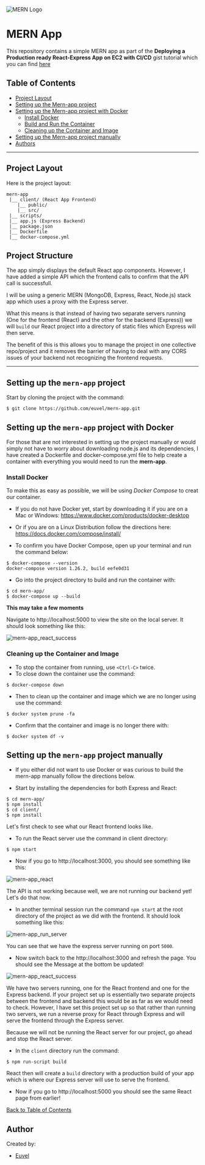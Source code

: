 ![MERN Logo](https://www.3ritechnologies.com/wp-content/uploads/2019/11/MERN-Stack-Training-in-Pune-e1575022427244.png)

# MERN App

This repository contains a simple MERN app as part of the **Deploying a Production ready React-Express App on EC2 with CI/CD** gist tutorial which you can find [here](https://gist.github.com/euvel/b564b40e306707c8ff6ca9c67d38fb6f)

## Table of Contents

- [Project Layout](#project-layout)
- [Setting up the Mern-app project](#setting-up-the-mern-app-project)
- [Setting up the Mern-app project with Docker](#setting-up-the-mern-app-project-with-docker)
  - [Install Docker](#install-docker)
  - [Build and Run the Container](#build-and-run-the-container)
  - [Cleaning up the Container and Image](#cleaning-up-the-container-and-image)
- [Setting up the Mern-app project manually](#setting-up-the-mern-app-project-manually)
- [Authors](#authors)

---

## Project Layout
  
  Here is the project layout:
  
  ```
  mern-app
   |__ client/ (React App Frontend)
      |__ public/
      |__ src/
   |__ scripts/
   |__ app.js (Express Backend)
   |__ package.json
   |__ Dockerfile
   |__ docker-compose.yml
  
  ```
 
 ## Project Structure
 
   The app simply displays the default React app components. However, I have added a simple API which the frontend calls to confirm that the API call is successfull.
 
 I will be using a generic MERN (MongoDB, Express, React, Node.js) stack app which uses a proxy with the Express server.
 
 What this means is that instead of having two separate servers running (One for the frontend (React) and the other for the backend (Express)) we will `build` our React project into a directory of static files which Express will then serve. 
 
 The benefit of this is this allows you to manage the project in one collective repo/project and it removes the barrier of having to deal with any CORS issues of your backend not recognizing the frontend requests.
  
  ---
  
  ## Setting up the `mern-app` project
  
  Start by cloning the project with the command:
  ```
  $ git clone https://github.com/euvel/mern-app.git
  ```
  
  ## Setting up the `mern-app` project with Docker

  For those that are not interested in setting up the project manually or would simply not have to worry about downloading node.js and its dependencies, I have      created a Dockerfile and docker-compose.yml file to help create a container with everything you would need to run the **mern-app**.

  ### Install Docker

  To make this as easy as possible, we will be using *Docker Compose* to creat our container.

  - If you do not have Docker yet, start by downloading it if you are on a Mac or Windows:
  https://www.docker.com/products/docker-desktop

  - Or if you are on a Linux Distribution follow the directions here:
  https://docs.docker.com/compose/install/

  - To confirm you have Docker Compose, open up your terminal and run the command below:

  ```
  $ docker-compose --version
  docker-compose version 1.26.2, build eefe0d31
  ```
  
  - Go into the project directory to build and run the container with:

  ```
  $ cd mern-app/
  $ docker-compose up --build
  ```

  **This may take a few moments**
  
  Navigate to http://localhost:5000 to view the site on the local server.
It should look something like this:

  ![mern-app_react_success](https://user-images.githubusercontent.com/41876764/87258255-09924080-c457-11ea-97bd-40ad8784a00b.png)
  
  ### Cleaning up the Container and Image

  - To stop the container from running, use `<Ctrl-C>` twice.
  - To close down the container use the command:

  ```
  $ docker-compose down
  ```
  - Then to clean up the container and image which we are no longer using use the command:

  ```
  $ docker system prune -fa
  ```

  - Confirm that the container and image is no longer there with:

  ```
  $ docker system df -v
  ```
  
  ## Setting up the `mern-app` project manually
  
  - If you either did not want to use Docker or was curious to build the mern-app manually follow the directions below.
  
  - Start by installing the dependencies for both Express and React:
  ```
  $ cd mern-app/
  $ npm install
  $ cd client/
  $ npm install
  ```
  
  Let's first check to see what our React frontend looks like.
  - To run the React server use the command in client directory:
  ```
  $ npm start
  ```
  - Now if you go to http://localhost:3000, you should see something like this:
  
  ![mern-app_react](https://user-images.githubusercontent.com/41876764/87258089-b8358180-c455-11ea-955a-e182e689c993.png)
  
  The API is not working because well, we are not running our backend yet!
  Let's do that now.
  
  - In another terminal session run the command `npm start` at the root directory of the project as we did with the frontend.
  It should look something like this:
  
  ![mern-app_run_server](https://user-images.githubusercontent.com/41876764/87258208-ad2f2100-c456-11ea-80c9-7ca9a3624462.png)
  
  You can see that we have the express server running on port `5000`.
  
  - Now switch back to the http://localhost:3000 and refresh the page. You should see the Message at the bottom be updated!
  
  ![mern-app_react_success](https://user-images.githubusercontent.com/41876764/87258255-09924080-c457-11ea-97bd-40ad8784a00b.png)
  
  We have two servers running, one for the React frontend and one for the Express backend. 
  If your project set up is essentially two separate projects between the frontend and backend this would be as far as we would need to check.
  However, I have set this project set up so that rather than running two servers, we run a reverse proxy for React through Express and will serve the frontend through the Express server. 
  
  Because we will not be running the React server for our project, go ahead and stop the React server.
  
- In the `client` directory run the command:
```
$ npm run-script build
```
  
React then will create a `build` directory with a production build of your app which is where our Express server will use to serve the frontend.
  
- Now if you go to http://localhost:5000 you should see the same React page from earlier!
  

[Back to Table of Contents](#table-of-contents)


## Author

Created by:

- [Euvel](https://github.com/euvel)
